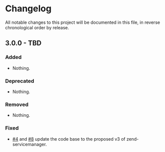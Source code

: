 # Changelog

All notable changes to this project will be documented in this file, in reverse chronological order by release.

## 3.0.0 - TBD

### Added

- Nothing.

### Deprecated

- Nothing.

### Removed

- Nothing.

### Fixed

- [#4](https://github.com/zendframework/zend-paginator/pull/4) and
  [#8](https://github.com/zendframework/zend-paginator/pull/8) update the code
  base to the proposed v3 of zend-servicemanager.
